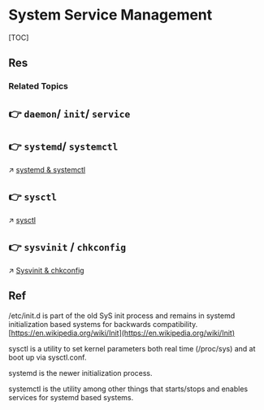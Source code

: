 # System Service Management

[TOC]



## Res
### Related Topics



## 👉 `daemon`/ `init`/ `service`



## 👉 `systemd`/ `systemctl`
↗ [systemd & systemctl](systemd%20&%20systemctl.md)



## 👉 `sysctl`
↗ [sysctl](sysctl.md)



## 👉 `sysvinit` / `chkconfig`
↗ [Sysvinit & chkconfig](Sysvinit%20&%20chkconfig.md)



## Ref
[Managing services in Linux]: https://rimuhosting.com/knowledgebase/linux/managing-services

[👍 查看 Linux 系统服务的 5 大方法]: https://www.cnblogs.com/yychuyu/p/13428335.html

[「SOLVED」 Systemctl - sysctl - systemd ]: https://www.linuxquestions.org/questions/linux-server-73/systemctl-sysctl-systemd-4175729121/

/etc/init.d is part of the old SyS init process and remains in systemd initialization based systems for backwards compatibility. [https://en.wikipedia.org/wiki/Init](https://en.wikipedia.org/wiki/Init)  
  
sysctl is a utility to set kernel parameters both real time (/proc/sys) and at boot up via sysctl.conf.  
  
systemd is the newer initialization process.  
  
systemctl is the utility among other things that starts/stops and enables services for systemd based systems.
